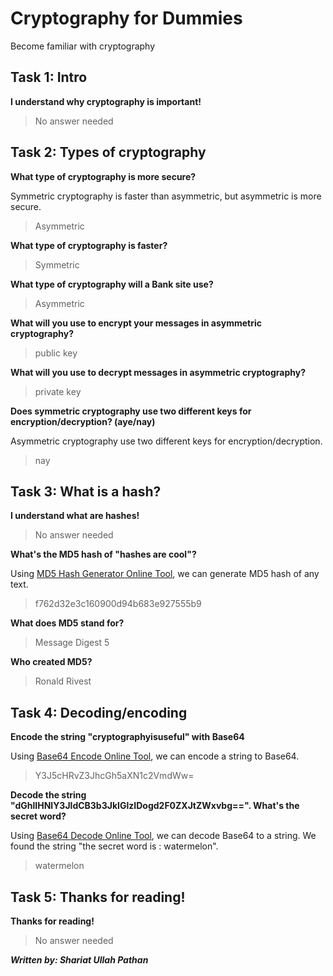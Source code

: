 # Cryptography for Dummies
Become familiar with cryptography

## Task 1: Intro
**I understand why cryptography is important!**

> No answer needed

## Task 2: Types of cryptography
**What type of cryptography is more secure?**

Symmetric cryptography is faster than asymmetric, but asymmetric is more secure.

> Asymmetric

**What type of cryptography is faster?**

> Symmetric

**What type of cryptography will a Bank site use?**

> Asymmetric

**What will you use to encrypt your messages in asymmetric cryptography?**

> public key

**What will you use to decrypt messages in asymmetric cryptography?**

> private key

**Does symmetric cryptography use two different keys for encryption/decryption? (aye/nay)**

Asymmetric cryptography use two different keys for encryption/decryption.

> nay

## Task 3: What is a hash?
**I understand what are hashes!**

> No answer needed

**What's the MD5 hash of "hashes are cool"?**

Using [MD5 Hash Generator Online Tool](https://www.md5hashgenerator.com/), we can generate MD5 hash of any text.

> f762d32e3c160900d94b683e927555b9

**What does MD5 stand for?**

> Message Digest 5

**Who created MD5?**

> Ronald Rivest

## Task 4:  Decoding/encoding
**Encode the string "cryptographyisuseful" with Base64**

Using [Base64 Encode Online Tool](https://www.base64encode.org/), we can encode a string to Base64.

> Y3J5cHRvZ3JhcGh5aXN1c2VmdWw=

**Decode the string "dGhlIHNlY3JldCB3b3JkIGlzIDogd2F0ZXJtZWxvbg==". What's the secret word?**

Using [Base64 Decode Online Tool](https://www.base64decode.org/), we can decode Base64 to a string. We found the string "the secret word is : watermelon".

> watermelon

## Task 5: Thanks for reading!
**Thanks for reading!**

> No answer needed

***Written by: Shariat Ullah Pathan***
